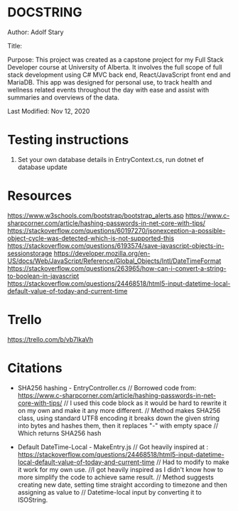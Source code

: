 # DOCSTRING
Author: Adolf Stary

Title:

Purpose: This project was created as a capstone project for my Full Stack Developer course at University of Alberta. It involves the full scope of full stack development using C# MVC back end, React/JavaScript front end and MariaDB. This app was designed for personal use, to track health and wellness related events throughout the day with ease and assist with summaries and overviews of the data.

Last Modified: Nov 12, 2020

# Testing instructions
1. Set your own database details in EntryContext.cs, run dotnet ef database update

# Resources
https://www.w3schools.com/bootstrap/bootstrap_alerts.asp
https://www.c-sharpcorner.com/article/hashing-passwords-in-net-core-with-tips/
https://stackoverflow.com/questions/60197270/jsonexception-a-possible-object-cycle-was-detected-which-is-not-supported-this
https://stackoverflow.com/questions/6193574/save-javascript-objects-in-sessionstorage
https://developer.mozilla.org/en-US/docs/Web/JavaScript/Reference/Global_Objects/Intl/DateTimeFormat
https://stackoverflow.com/questions/263965/how-can-i-convert-a-string-to-boolean-in-javascript
https://stackoverflow.com/questions/24468518/html5-input-datetime-local-default-value-of-today-and-current-time


# Trello
https://trello.com/b/vb7IkaVh


# Citations
- SHA256 hashing - EntryController.cs
        // Borrowed code from: https://www.c-sharpcorner.com/article/hashing-passwords-in-net-core-with-tips/
        // I used this code block as it would be hard to rewrite it on my own and make it any more different.
        // Method makes SHA256 class, using standard UTF8 encoding it breaks down the given string into bytes and hashes them, then it replaces "-" with empty space
        // Which returns SHA256 hash

- Default DateTime-Local - MakeEntry.js
        // Got heavily inspired at : https://stackoverflow.com/questions/24468518/html5-input-datetime-local-default-value-of-today-and-current-time
        // Had to modify to make it work for my own use. 
        //I got heavily inspired as I didn't know how to more simplify the code to achieve same result.
        // Method suggests creating new date, setting time straight according to timezone and then assigning as value to
        // Datetime-local input by converting it to ISOString.